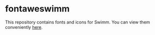 # fontaweswimm
 
This repository contains fonts and icons for Swimm. You can view them conveniently [here](https://swimmio.github.io/fontaweswimm/src/fonts/fontaweswimm/demo.html).
